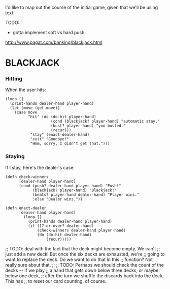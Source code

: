 I'd like to map out the course of the initial game, given that we'll
be using text.

TODO:

* gotta implement soft vs hard push.

http://www.pagat.com/banking/blackjack.html

# BLACKJACK #

### Hitting ###

When the user hits:

    (loop []
      (print-hands dealer-hand player-hand)
      (let [move (get-move)]    
        (case move
              "hit" (do (do-hit player-hand)
                        (cond (blackjack? player-hand) "automatic stay."
                        (bust? player-hand) "you busted."
                        (recur)))
               "stay" (enact-dealer-hand)
               "exit" "Goodbye!"
               "Hmm, sorry, I didn't get that.")))

### Staying ###

If I stay, here's the dealer's case:

    (defn check-winners
          [dealer-hand player-hand]
          (cond (push? dealer-hand player-hand) "Push!"
                (blackjack? player-hand) "Blackjack!"
                (beats? player-hand dealer-hand) "Player wins."
                :else "Dealer wins."))

    (defn enact-dealer
          [dealer-hand player-hand]
            (loop []
              (print-hands dealer-hand player-hand)
              (if (17-or-over? dealer-hand)
                  (check-winners dealer-hand player-hand)
                  (do (do-hit dealer-hand)
                      (recur)))))


;; TODO: deal with the fact that the deck might become empty. We can't
;; just add a new deck! But once the six decks are exhausted, we're
;; going to want to replace the deck. Do we want to do that in this
;; function? Not really sure about that.
;;
;; TODO: Perhaps we should check the count of the decks -- if we play
;; a hand that gets down below three decks, or maybe below one deck,
;; after the turn we shuffle the discards back into the deck. This has
;; to reset our card counting, of course.
